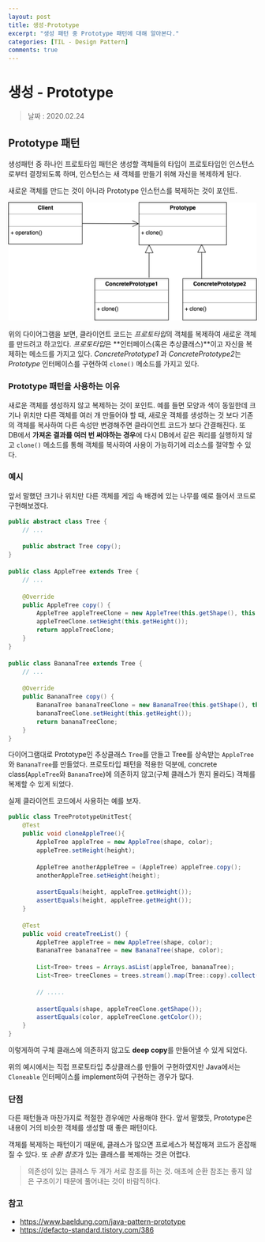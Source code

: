 ```yaml
---
layout: post
title: 생성-Prototype
excerpt: "생성 패턴 중 Prototype 패턴에 대해 알아본다."
categories: [TIL - Design Pattern]
comments: true
---
```


생성 - Prototype
=========

> 날짜 : 2020.02.24

## Prototype 패턴
생성패턴 중 하나인 프로토타입 패턴은 생성할 객체들의 타입이 프로토타입인 인스턴스로부터 결정되도록 하며, 인스턴스는 새 객체를 만들기 위해 자신을 복제하게 된다.

새로운 객체를 만드는 것이 아니라 Prototype 인스턴스를 복제하는 것이 포인트.

![](/img/Prototype-Pattern.png)

위의 다이어그램을 보면, 클라이언트 코드는 *프로토타입*의 객체를 복제하여 새로운 객체를 만드려고 하고있다. *프로토타입*은 **인터페이스(혹은 추상클래스)**이고 자신을 복제하는 메소드를 가지고 있다. *ConcretePrototype1* 과 *ConcretePrototype2*는 *Prototype* 인터페이스를 구현하여 `clone()` 메소드를 가지고 있다.


### Prototype 패턴을 사용하는 이유
새로운 객체를 생성하지 않고 복제하는 것이 포인트.
예를 들면 모양과 색이 동일한데 크기나 위치만 다른 객체를 여러 개 만들어야 할 때, 새로운 객체를 생성하는 것 보다 기존의 객체를 복사하여 다른 속성만 변경해주면 클라이언트 코드가 보다 간결해진다.
또 DB에서 **가져온 결과를 여러 번 써야하는 경우**에 다시 DB에서 같은 쿼리를 실행하지 않고 `clone()` 메소드를 통해 객체를 복사하여 사용이 가능하기에 리소스를 절약할 수 있다.

### 예시
앞서 말했던 크기나 위치만 다른 객체를 게임 속 배경에 있는 나무를 예로 들어서 코드로 구현해보겠다.

```java
public abstract class Tree {
    // ...

    public abstract Tree copy();
}

public class AppleTree extends Tree {
    // ...

    @Override
    public AppleTree copy() {
        AppleTree appleTreeClone = new AppleTree(this.getShape(), this.getColor());
        appleTreeClone.setHeight(this.getHeight());
        return appleTreeClone;
    }
}

public class BananaTree extends Tree {
    // ...

    @Override
    public BananaTree copy() {
        BananaTree bananaTreeClone = new BananaTree(this.getShape(), this.getColor());
        bananaTreeClone.setHeight(this.getHeight());
        return bananaTreeClone;
    }
}
```

다이어그램대로 Prototype인 추상클래스 `Tree`를 만들고 Tree를 상속받는 `AppleTree`와 `BananaTree`를 만들었다. 프로토타입 패턴을 적용한 덕분에, concrete class(`AppleTree`와 `BananaTree`)에 의존하지 않고(구체 클래스가 뭔지 몰라도) 객체를 복제할 수 있게 되었다.

실제 클라이언트 코드에서 사용하는 예를 보자.
```java
public class TreePrototypeUnitTest{
    @Test
    public void cloneAppleTree(){
        AppleTree appleTree = new AppleTree(shape, color);
        appleTree.setHeight(height);

        AppleTree anotherAppleTree = (AppleTree) appleTree.copy();
        anotherAppleTree.setHeight(height);

        assertEquals(height, appleTree.getHeight());
        assertEquals(height, appleTree.getHeight());
    }

    @Test
    public void createTreeList() {
        AppleTree appleTree = new AppleTree(shape, color);
        BananaTree bananaTree = new BananaTree(shape, color);
        
        List<Tree> trees = Arrays.asList(appleTree, bananaTree);
        List<Tree> treeClones = trees.stream().map(Tree::copy).collect(toList());

        // .....

        assertEquals(shape, appleTreeClone.getShape());
        assertEquals(color, appleTreeClone.getColor());
    }
}
```

이렇게하여 구체 클래스에 의존하지 않고도 **deep copy**를 만들어낼 수 있게 되었다.

위의 예시에서는 직접 프로토타입 추상클래스를 만들어 구현하였지만 Java에서는 `Cloneable` 인터페이스를 implement하여 구현하는 경우가 많다.

### 단점
다른 패턴들과 마찬가지로 적절한 경우에만 사용해야 한다. 앞서 말했듯, Prototype은 내용이 거의 비슷한 객체를 생성할 때 좋은 패턴이다. 

객체를 복제하는 패턴이기 때문에, 클래스가 많으면 프로세스가 복잡해져 코드가 혼잡해질 수 있다. 또 *순환 참조*가 있는 클래스를 복제하는 것은 어렵다.

> 의존성이 있는 클래스 두 개가 서로 참조를 하는 것. 애초에 순환 참조는 좋지 않은 구조이기 때문에 풀어내는 것이 바람직하다.


### 참고
- <https://www.baeldung.com/java-pattern-prototype>
- <https://defacto-standard.tistory.com/386>